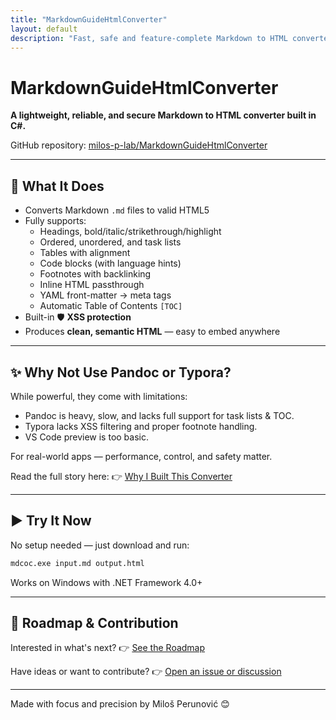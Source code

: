 ```yaml
---
title: "MarkdownGuideHtmlConverter"
layout: default
description: "Fast, safe and feature-complete Markdown to HTML converter written in C#."
---
```


# MarkdownGuideHtmlConverter

**A lightweight, reliable, and secure Markdown to HTML converter built in C#.**

GitHub repository: [milos-p-lab/MarkdownGuideHtmlConverter](https://github.com/milos-p-lab/MarkdownGuideHtmlConverter)

---

## 🔧 What It Does

- Converts Markdown `.md` files to valid HTML5
- Fully supports:
  - Headings, bold/italic/strikethrough/highlight
  - Ordered, unordered, and task lists
  - Tables with alignment
  - Code blocks (with language hints)
  - Footnotes with backlinking
  - Inline HTML passthrough
  - YAML front-matter → meta tags
  - Automatic Table of Contents `[TOC]`
- Built-in 🛡️ **XSS protection**
- Produces **clean, semantic HTML** — easy to embed anywhere

---

## ✨ Why Not Use Pandoc or Typora?

While powerful, they come with limitations:

- Pandoc is heavy, slow, and lacks full support for task lists & TOC.
- Typora lacks XSS filtering and proper footnote handling.
- VS Code preview is too basic.

For real-world apps — performance, control, and safety matter.

Read the full story here: 👉 [Why I Built This Converter](blog.md)

---

## ▶️ Try It Now

No setup needed — just download and run:

```bash
mdcoc.exe input.md output.html
```

Works on Windows with .NET Framework 4.0+

---

## 📌 Roadmap & Contribution

Interested in what's next? 👉 [See the Roadmap](https://github.com/milos-p-lab/MarkdownGuideHtmlConverter/ROADMAP.md)

Have ideas or want to contribute? 👉 [Open an issue or discussion](https://github.com/milos-p-lab/MarkdownGuideHtmlConverter/discussions)

---

Made with focus and precision by Miloš Perunović 😊
